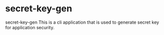 # secret-key-gen
secret-key-gen This is a cli application that is used to generate secret key for application security.
